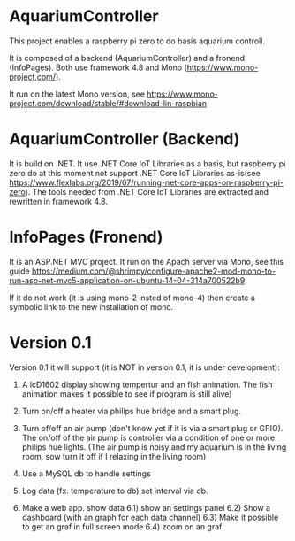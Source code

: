 # AquariumController
This project enables a raspberry pi zero to do basis aquarium controll.

It is composed of a backend (AquariumController) and a fronend (InfoPages). Both use framework 4.8 and Mono (https://www.mono-project.com/).

It run on the latest Mono version, see https://www.mono-project.com/download/stable/#download-lin-raspbian

# AquariumController (Backend)
It is build on .NET. It use .NET Core IoT Libraries as a basis, but raspberry pi zero do at this moment not support .NET Core IoT Libraries as-is(see https://www.flexlabs.org/2019/07/running-net-core-apps-on-raspberry-pi-zero). The tools needed from .NET Core IoT Libraries are extracted and rewritten in framework 4.8.

# InfoPages (Fronend)

It is an ASP.NET MVC project. It run on the Apach server via Mono, see this guide https://medium.com/@shrimpy/configure-apache2-mod-mono-to-run-asp-net-mvc5-application-on-ubuntu-14-04-314a700522b9.

If it do not work (it is using mono-2 insted of mono-4) then create a symbolic link to the new installation of mono. 

# Version 0.1
Version 0.1 it will support (it is NOT in version 0.1, it is under development):

1) A lcD1602 display showing tempertur and an fish animation. The fish animation makes it possible to see if program is still alive)

2) Turn on/off a heater via philips hue bridge and a smart plug.

3) Turn of/off an air pump (don't know yet if it is via a smart plug or GPIO). The on/off of the air pump is controller via a condition of one or more philips hue lights. 
(The air pump is noisy and my aquarium is in the living room, sow turn it off if I relaxing in the living room)

4) Use a MySQL db to handle settings

5) Log data (fx. temperature to db),set interval via db.

6) Make a web app. show data
6.1) show an settings panel
6.2) Show a dashboard (with an graph for each data channel)
6.3) Make it possible to get an graf in full screen mode
6.4) zoom on an graf


